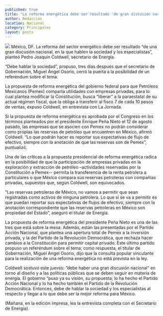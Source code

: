 ```yaml
---
published: true
title: "La reforma energética debe ser resultado 'de gran discusión nacional': Coldwell"
author: Redacción
location: Nacional
category: Principales
layout: posts
---
```


![](http://i.imgur.com/yiPJ782m.jpg)
México, DF. La reforma del sector energético debe ser resultado “de una gran discusión nacional, en la que hablen la sociedad y los especialistas”, planteó Pedro Joaquín Coldwell, secretario de Energía.

“Debe hablar la sociedad”, propuso, tres días después que el secretario de Gobernación, Miguel Ángel Osorio, cerró la puerta a la posibilidad de un referéndum sobre el tema.

La propuesta de reforma energética del gobierno federal para que Petróleos Mexicanos (Pemex) comparta utilidades con empresas privadas, para lo cual plantea modificar la Constitución, busca “liberar” a la paraestatal de su actual régimen fiscal, que la obliga a transferir al fisco 7 de cada 10 pesos de ventas, expuso Coldwell, en entrevista con La Jornada.

Si la propuesta de reforma energética es aprobada por el Congreso en los términos planteados por el presidente Enrique Peña Nieto el 12 de agosto pasado, las empresas que se asocien con Pemex no podrán considerar como propias las reservas de petróleo que encuentren en México, afirmó Coldwell. “Lo que podrán hacer es reportar sus expectativas de flujo de efectivo, siempre con la anotación de que las reservas son de Pemex”, puntualizó.

Una de las críticas a la propuesta presidencial de reforma energética radica en la posibilidad de que la participación de empresas privadas en la exploración y extracción de petróleo –actividades reservadas por la Constitución a Pemex-- permita la transferencia de la renta petrolera a particulares o que México compara sus reservas petroleras con compañías privadas, supuestos que, según Coldwell, son equivocados.

“Las reservas petroleras de México, no vamos a permitir que sean registradas como activos de ninguna petrolera. Lo que sí se va a permitir es que puedan reportar sus expectativas de flujos de efectivo, siempre con la anotación correspondiente que las reservas petroleras en México son propiedad del Estado”, aseguró el titular de Energía.

La propuesta de reforma energética del presidente Peña Nieto es una de las tres que está sobre la mesa. Además, están las presentadas por el Partido Acción Nacional, que plantea una apertura total de Pemex a la inversión privada, y la del Partido de la Revolución Democrática, que rechaza hacer cambios a la Constitución para permitir capital privado. Este último partido propuso un referéndum sobre el tema; como respuesta, el titular de Gobernación, Miguel Angel Osorio, dijo que la consulta popular vinculante para la realización de una reforma energética no está prevista en la ley.

Coldwell sostuvo este jueves: “debe haber una gran discusión nacional“ en torno al diseño y a las políticas públicas que se deben seguir en materia de energía. El gobierno “puso ya su visión, su propuesta; lo ha hecho el Partido Acción Nacional y lo ha hecho también el Partido de la Revolución Democrática. Entonces, debe de hablar la sociedad y los especialistas al respecto y llegar a lo que debe ser la mejor reforma para México.

(Mañana, en la edición impresa, lea la entrevista completa con el Secretario de Energía).

